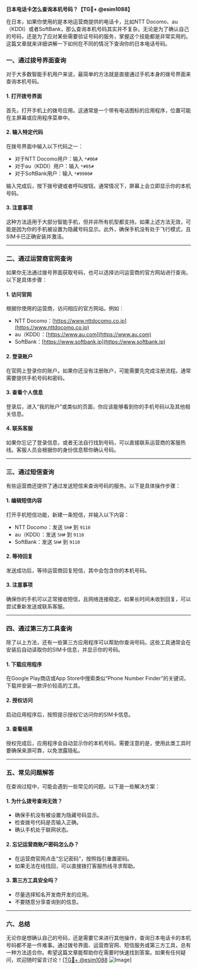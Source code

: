**日本电话卡怎么查询本机号码？【TG💪+ @esim1088】**

在日本，如果你使用的是本地运营商提供的电话卡，比如NTT Docomo、au（KDDI）或者SoftBank，那么查询本机号码其实并不复杂。无论是为了确认自己的号码，还是为了应对某些需要验证号码的服务，掌握这个技能都是非常实用的。这篇文章就来详细讲解一下如何在不同的情况下查询你的日本电话号码。

### **一、通过拨号界面查询**
对于大多数智能手机用户来说，最简单的方法就是直接通过手机本身的拨号界面来查询本机号码。

#### **1. 打开拨号界面**
首先，打开手机上的拨号应用。这通常是一个带有电话图标的应用程序，位置可能在主屏幕或应用程序菜单中。

#### **2. 输入特定代码**
在拨号界面中输入以下代码之一：
- 对于NTT Docomo用户：输入 `*#06#`
- 对于au（KDDI）用户：输入 `*#05#`
- 对于SoftBank用户：输入 `*#9900#`

输入完成后，按下拨号键或者呼叫按钮。通常情况下，屏幕上会立即显示你的本机号码。

#### **3. 注意事项**
这种方法适用于大部分智能手机，但并非所有机型都支持。如果上述方法无效，可能是因为你的手机被设置为隐藏号码显示。此外，确保手机没有处于飞行模式，且SIM卡已正确安装并激活。

---

### **二、通过运营商官网查询**
如果你无法通过拨号界面获取号码，也可以选择访问运营商的官方网站进行查询。以下是具体步骤：

#### **1. 访问官网**
根据你使用的运营商，访问相应的官方网站。例如：
- NTT Docomo：[https://www.nttdocomo.co.jp](https://www.nttdocomo.co.jp)
- au（KDDI）：[https://www.au.com](https://www.au.com)
- SoftBank：[https://www.softbank.jp](https://www.softbank.jp)

#### **2. 登录账户**
在官网上登录你的账户。如果你还没有注册账户，可能需要先完成注册流程。通常需要提供手机号码和密码。

#### **3. 查看个人信息**
登录后，进入“我的账户”或类似的页面，你应该能够看到你的手机号码以及其他相关信息。

#### **4. 联系客服**
如果你忘记了登录信息，或者无法自行找到号码，可以直接联系运营商的客服热线。客服人员会根据你的身份信息帮你确认号码。

---

### **三、通过短信查询**
有些运营商还提供了通过发送短信来查询号码的服务。以下是具体操作步骤：

#### **1. 编辑短信内容**
打开手机短信功能，新建一条短信，并输入以下内容：
- NTT Docomo：发送 `SH#` 到 `9110`
- au（KDDI）：发送 `SH#` 到 `9110`
- SoftBank：发送 `SH#` 到 `9110`

#### **2. 等待回复**
发送成功后，等待运营商回复短信，其中会包含你的本机号码。

#### **3. 注意事项**
确保你的手机可以正常接收短信，且网络连接稳定。如果长时间未收到回复，可以尝试重新发送或联系客服。

---

### **四、通过第三方工具查询**
除了以上方法，还有一些第三方应用程序可以帮助你查询号码。这些工具通常会在安装后自动读取你的SIM卡信息，并显示你的号码。

#### **1. 下载应用程序**
在Google Play商店或App Store中搜索类似“Phone Number Finder”的关键词，下载并安装一款评价较高的工具。

#### **2. 授权访问**
启动应用程序后，按照提示授权它访问你的SIM卡信息。

#### **3. 查看结果**
授权完成后，应用程序会自动显示你的本机号码。需要注意的是，使用此类工具时要确保来源可靠，以免泄露隐私。

---

### **五、常见问题解答**
在查询过程中，可能会遇到一些常见的问题。以下是一些解决方案：

#### **1. 为什么拨号查询无效？**
- 确保手机没有被设置为隐藏号码显示。
- 检查拨号代码是否输入正确。
- 确认手机处于联网状态。

#### **2. 忘记运营商账户密码怎么办？**
- 在运营商官网点击“忘记密码”，按照指引重置密码。
- 如果无法在线找回，可以直接拨打客服热线寻求帮助。

#### **3. 第三方工具安全吗？**
- 尽量选择知名开发商开发的应用。
- 不要随意分享查询到的信息。

---

### **六、总结**
无论你是想确认自己的号码，还是需要它来进行其他操作，查询日本电话卡的本机号码都不是一件难事。通过拨号界面、运营商官网、短信服务或第三方工具，总有一种方法适合你。希望这篇文章能帮助你在需要时快速找到答案。如果有任何疑问，欢迎随时留言讨论！[[TG💪+ @esim1088](https://t.me/s/esim1088) ![Image](https://i.postimg.cc/4NQfJmqS/Snipaste-2025-05-13-00-14-12.png)]